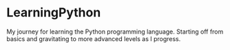 # LearningPython
 My journey for learning the Python programming language. Starting off from basics and gravitating to more advanced levels as I progress.
